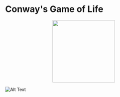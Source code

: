 # Conway's Game of Life

<p align=center><img src="https://miro.medium.com/max/1400/1*VJeVl9ShrVU-gnYzsWkhaw.gif" width="200"/>

![Alt Text](https://miro.medium.com/max/1400/1*VJeVl9ShrVU-gnYzsWkhaw.gif)